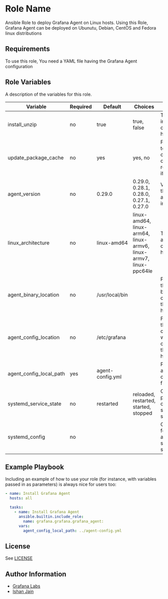 Role Name
=========

Ansible Role to deploy Grafana Agent on Linux hosts. Using this Role, Grafana Agent can be deployed on Ubunutu, Debian, CentOS and Fedora linux distributions


Requirements
------------

To use this role, You need a YAML file having the Grafana Agent configuration

Role Variables
--------------

A description of the variables for this role.

| Variable                | Required | Default              | Choices                                                                                                            | Comments                                    |
|-------------------------|----------|----------------------|--------------------------------------------------------------------------------------------------------------------|---------------------------------------------|
| install_unzip           | no       | true                 | true, false                                                                                                        | This will install unzip on the Linux host   |
| update_package_cache    | no       | yes                  | yes, no                                                                                                            | Force dnf/apt to check if cache is out of date and redownload if needed.|
| agent_version           | no       | 0.29.0               | 0.29.0, 0.28.1, 0.28.0, 0.27.1, 0.27.0                                                                             | Version of the Grafana agent to install|
| linux_architecture      | no       | linux-amd64          | linux-amd64, linux-arm64, linux-armv6, linux-armv7, linux-ppc64le                                                  | Type of linux architecture of the remote host|
| agent_binary_location   | no       | /usr/local/bin       |                                                                                                                    | Path where the agent binary will be copied to on the remote host|
| agent_config_location   | no       | /etc/grafana         |                                                                                                                    | Path where the agent configuration will be copied to on the remote host|
| agent_config_local_path | yes      | agent-config.yml     |                                                                                                                    | Path to the agent configuration file on local|
| systemd_service_state   | no       | restarted            | reloaded, restarted, started, stopped                                                                              | Operation performed on the systemd service|
| systemd_config          | no       |                      |                                                                                                                    | Configuration for grafana-agent systemd service|

Example Playbook
----------------

Including an example of how to use your role (for instance, with variables passed in as parameters) is always nice for users too:

```yaml
- name: Install Grafana Agent  
  hosts: all

  tasks:
    - name: Install Grafana Agent
      ansible.builtin.include_role:
        name: grafana.grafana.grafana_agent:
      vars:
        agent_config_local_path: ../agent-config.yml
```
License
-------

See [LICENSE](https://github.com/grafana/grafana-ansible-collection/blob/main/LICENSE)

Author Information
------------------
- [Grafana Labs](https://github.com/grafana)
- [Ishan Jain](https://github.com/ishanjainn)

